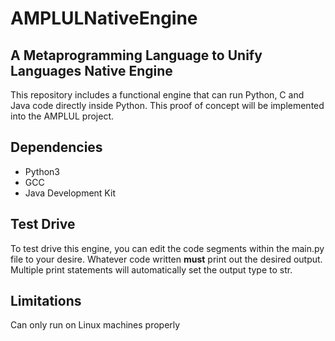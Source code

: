 # AMPLULNativeEngine
## A Metaprogramming Language to Unify Languages Native Engine
This repository includes a functional engine that can run Python, C and Java code directly inside Python.
This proof of concept will be implemented into the AMPLUL project.
## Dependencies
- Python3
- GCC
- Java Development Kit
## Test Drive
To test drive this engine, you can edit the code segments within the main.py file to your desire.
Whatever code written **must** print out the desired output. Multiple print statements will automatically set the output type to str.
## Limitations
Can only run on Linux machines properly
